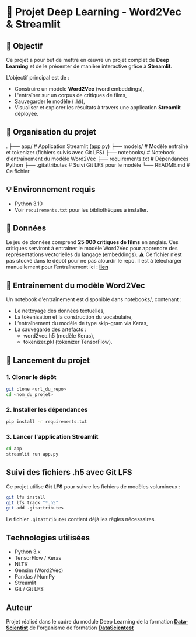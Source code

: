 # 🎯 Projet Deep Learning - Word2Vec & Streamlit

## 📝 Objectif

Ce projet a pour but de mettre en œuvre un projet complet de **Deep Learning** et de le présenter de manière interactive grâce à **Streamlit**.

L’objectif principal est de :
- Construire un modèle **Word2Vec** (word embeddings),
- L'entraîner sur un corpus de critiques de films,
- Sauvegarder le modèle (`.h5`),
- Visualiser et explorer les résultats à travers une application **Streamlit** déployée.

## 📁 Organisation du projet

.
├── app/                  # Application Streamlit (app.py)
├── models/               # Modèle entraîné et tokenizer (fichiers suivis avec Git LFS)
├── notebooks/            # Notebook d'entraînement du modèle Word2Vec
├── requirements.txt      # Dépendances Python
├── .gitattributes        # Suivi Git LFS pour le modèle
└── README.md             # Ce fichier

## 💡 Environnement requis

- Python 3.10
- Voir `requirements.txt` pour les bibliothèques à installer.

## 🧠 Données

Le jeu de données comprend **25 000 critiques de films** en anglais. Ces critiques serviront à entraîner le modèle Word2Vec pour apprendre des représentations vectorielles du langage (embeddings).
⚠️ Ce fichier n’est pas stocké dans le dépôt pour ne pas alourdir le repo. Il est à télécharger manuellement pour l’entraînement ici : **[lien](https://train-exo.s3.eu-west-1.amazonaws.com/2317/MovieReview.csv)**

## 🧪 Entraînement du modèle Word2Vec

Un notebook d'entraînement est disponible dans notebooks/, contenant :
- Le nettoyage des données textuelles,
- La tokenisation et la construction du vocabulaire,
- L’entraînement du modèle de type skip-gram via Keras,
- La sauvegarde des artefacts :
    - word2vec.h5 (modèle Keras),
    - tokenizer.pkl (tokenizer TensorFlow).

## 🚀 Lancement du projet

### 1. Cloner le dépôt

```bash
git clone <url_du_repo>
cd <nom_du_projet>
```

### 2. Installer les dépendances

```bash
pip install -r requirements.txt
```
### 3. Lancer l'application Streamlit

```bash
cd app
streamlit run app.py
```

## Suivi des fichiers .h5 avec Git LFS

Ce projet utilise **Git LFS** pour suivre les fichiers de modèles volumineux :

```bash
git lfs install
git lfs track "*.h5"
git add .gitattributes
```

Le fichier `.gitattributes` contient déjà les règles nécessaires.

## Technologies utilisées

- Python 3.x
- TensorFlow / Keras
- NLTK
- Gensim (Word2Vec)
- Pandas / NumPy
- Streamlit
- Git / Git LFS

## Auteur

Projet réalisé dans le cadre du module Deep Learning de la formation **[Data-Scientist](https://datascientest.com/formation-data-scientist)** de l'organisme de formation **[DataScientest](https://datascientest.com)**
